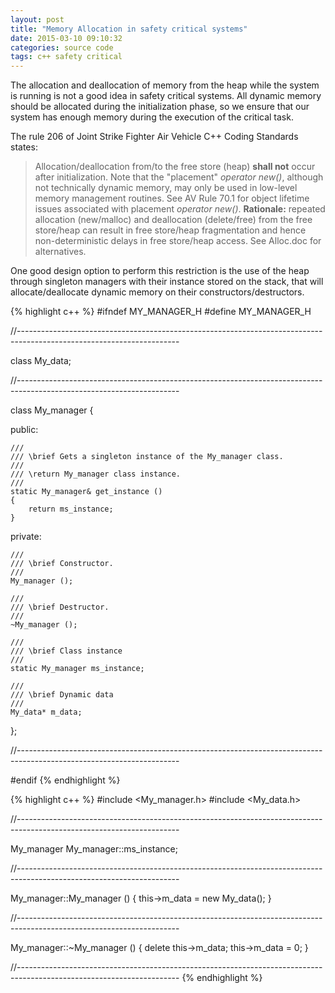 ```yaml
---
layout: post
title: "Memory Allocation in safety critical systems"
date: 2015-03-10 09:10:32
categories: source code
tags: c++ safety critical
---
```


The allocation and deallocation of memory from the heap while the system is running is not a good idea in safety critical systems. All dynamic memory should be allocated during the initialization phase, so we ensure that our system has enough memory during the execution of the critical task.

The rule 206 of Joint Strike Fighter Air Vehicle C++ Coding Standards states:

> Allocation/deallocation from/to the free store (heap) **shall not** occur after initialization.
Note that the "placement" *operator new()*, although not technically dynamic memory, may only be used in low-level memory management routines. See AV Rule 70.1 for object lifetime issues associated with placement *operator new()*. 
**Rationale:** repeated allocation (new/malloc) and deallocation (delete/free) from the free store/heap can result in free store/heap fragmentation and hence non-deterministic delays in free store/heap access. See Alloc.doc for alternatives. 

One good design option to perform this restriction is the use of the heap through singleton managers with their instance stored on the stack, that will allocate/deallocate dynamic memory on their constructors/destructors.

{% highlight c++ %}
#ifndef MY_MANAGER_H
#define MY_MANAGER_H

//----------------------------------------------------------------------------------------------------------------------

class My_data;

//----------------------------------------------------------------------------------------------------------------------

class My_manager
{

public:

    ///
    /// \brief Gets a singleton instance of the My_manager class.
    ///
    /// \return My_manager class instance.
    ///
    static My_manager& get_instance ()
    {
        return ms_instance;
    }

private:

    ///
    /// \brief Constructor.
    ///
    My_manager ();

    ///
    /// \brief Destructor.
    ///
    ~My_manager ();

    ///
    /// \brief Class instance
    ///
    static My_manager ms_instance;
    
    ///
    /// \brief Dynamic data
    ///
    My_data* m_data;

};

//----------------------------------------------------------------------------------------------------------------------

#endif
{% endhighlight %}

{% highlight c++ %}
#include <My_manager.h>
#include <My_data.h>

//----------------------------------------------------------------------------------------------------------------------

My_manager My_manager::ms_instance;

//----------------------------------------------------------------------------------------------------------------------

My_manager::My_manager ()
{
    this->m_data = new My_data();
}

//----------------------------------------------------------------------------------------------------------------------

My_manager::~My_manager ()
{
    delete this->m_data;
    this->m_data = 0;
}

//----------------------------------------------------------------------------------------------------------------------
{% endhighlight %}
